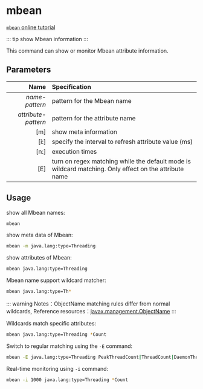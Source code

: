# mbean

[`mbean` online tutorial](https://arthas.aliyun.com/doc/arthas-tutorials.html?language=en&id=command-mbean)

::: tip
show Mbean information
:::

This command can show or monitor Mbean attribute information.

## Parameters

|                Name | Specification                                                                                         |
| ------------------: | :---------------------------------------------------------------------------------------------------- |
|      _name-pattern_ | pattern for the Mbean name                                                                            |
| _attribute-pattern_ | pattern for the attribute name                                                                        |
|                 [m] | show meta information                                                                                 |
|                [i:] | specify the interval to refresh attribute value (ms)                                                  |
|                [n:] | execution times                                                                                       |
|                 [E] | turn on regex matching while the default mode is wildcard matching. Only effect on the attribute name |

## Usage

show all Mbean names:

```bash
mbean
```

show meta data of Mbean:

```bash
mbean -m java.lang:type=Threading
```

show attributes of Mbean:

```bash
mbean java.lang:type=Threading
```

Mbean name support wildcard matcher:

```bash
mbean java.lang:type=Th*
```

::: warning
Notes：ObjectName matching rules differ from normal wildcards, Reference resources：[javax.management.ObjectName](https://docs.oracle.com/javase/8/docs/api/javax/management/ObjectName.html?is-external=true)
:::

Wildcards match specific attributes:

```bash
mbean java.lang:type=Threading *Count
```

Switch to regular matching using the `-E` command:

```bash
mbean -E java.lang:type=Threading PeakThreadCount|ThreadCount|DaemonThreadCount
```

Real-time monitoring using `-i` command:

```bash
mbean -i 1000 java.lang:type=Threading *Count
```
